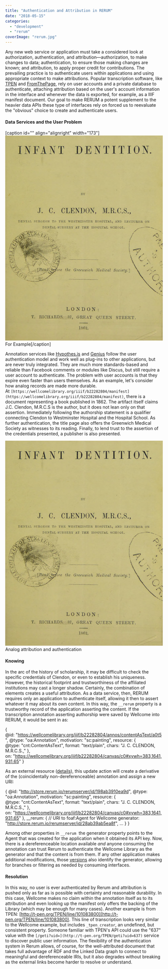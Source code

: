 ```yaml
---
title: "Authentication and Attribution in RERUM"
date: "2018-05-15"
categories: 
  - "development"
  - "rerum"
coverImage: "rerum.jpg"
---
```


Any new web service or application must take a considered look at authorization, authentication, and attribution—authorization, to make changes to data; authentication, to ensure those making changes are known; and attribution, to apply proper credit for contributions. The prevailing practice is to authenticate users within applications and using appropriate context to make attributions. Popular transcription software, like [TPEN](http://t-pen.org) and [FromThePage](https://fromthepage.com/), rely on user accounts and a private database to authenticate, attaching attribution based on the user's account information in the interface and whenever the data is exported, for example, as a IIIF manifest document. Our goal to make RERUM a potent supplement to the heavier data APIs these type of interfaces rely on forced us to reevaluate the "obvious" choice to create and authenticate users.

#### Data Services and the User Problem

\[caption id="" align="alignright" width="173"\][![](images/default.jpg)](https://dlcs.io/iiif-img/wellcome/1/a93ab63e-a827-45a1-b6d4-73224f09d455/full/full/0/default.jpg) For Example\[/caption\]

Annotation services like [Hypothes.is](http://hypothes.is) and [Genius](https://genius.com/web-annotator) follow the user authentication model and work well as plug-ins to other applications, but are never truly integrated. They are much more standards-based and reliable than Facebook comments or modules like Discus, but still require a user account to authenticate. The problem with user accounts is that they expire even faster than users themselves. As an example, let's consider how analog records are made more durable. At `[https://wellcomelibrary.org/iiif/b22282804/manifest](https://wellcomelibrary.org/iiif/b22282804/manifest)`, there is a document representing a book published in 1862. The artifact itself claims J.C. Clendon, M.R.C.S is the author, but it does not lean only on that assertion. Immediately following the authorship statement is a qualifier connecting Clendon to Westminster Hospital and the Hospital School. As further authentication, the title page also offers the Greenwich Medical Society as witnesses to its reading. Finally, to lend trust to the assertion of the credentials presented, a publisher is also presented.

![](images/default.jpg) Analog attribution and authentication

#### Knowing

In the arc of the history of scholarship, it may be difficult to check the specific credentials of Clendon, or even to establish his uniqueness. However, the historical footprint and trustworthiness of the affiliated institutions may cast a longer shadow. Certainly, the combination of elements creates a useful attribution. As a data service, then, RERUM requires only an application to authenticate itself, allowing it then to assert whatever it may about its own content. In this way, the `__rerum` property is a trustworthy record of the application asserting the content. If the transcription annotation asserting authorship were saved by Wellcome into RERUM, it would be sent in as:

{    
    @id: "https://wellcomelibrary.org/iiif/b22282804/annos/contentAsText/a0t5",
    @type: "oa:Annotation",
    motivation: "sc:painting",
    resource: {
        @type: "cnt:ContentAsText",
        format: "text/plain",
        chars: "J. C. CLENDON, M.R.C.S.,"
    },
    on: "https://wellcomelibrary.org/iiif/b22282804/canvas/c0#xywh=383,1641,931,65"
}

As an external resource ([details](https://blog.ongcdh.org/development/editing-remote-objects-in-rerum/)), this update action will create a derivative of the (coincidentally non-dereferenceable) annotation and assign a new URI:

{
    @id: "http://store.rerum.io/rerumserver/id/198ab3910ea9d",
    @type: "oa:Annotation",
    motivation: "sc:painting",
    resource: {
       @type: "cnt:ContentAsText", 
       format: "text/plain", 
       chars: "J. C. CLENDON, M.R.C.S.," },        
       on: "https://wellcomelibrary.org/iiif/b22282804/canvas/c0#xywh=383,1641,931,65"
    },
    \_\_rerum: {
        // URI to foaf:Agent for Wellcome
        generator: "http://store.rerum.io/rerumserver/id/28ab39ab5ea8f",
    ... }
}

Among other properties in `__rerum`  the generator property points to the Agent that was created for the application when it obtained its API key. Now, there is a dereferenceable location available _and_ anyone consuming the annotation can trust Rerum to authenticate the Wellcome Library as the generator and that the content is from them. If any other application makes additional modifications, those [versions](https://blog.ongcdh.org/development/versioning-in-rerum/) also identify the generator, allowing for branches or filtering as needed by consuming interfaces.

#### Resolution

In this way, no user is ever authenticated by Rerum and attribution is pushed only as far as is possible with certainty and reasonable durability. In this case, Wellcome makes no claim within the annotation itself as to its attribution and even looking up the manifest only offers the backing of the Library (which may be enough for many cases). Another example is from TPEN: [http://t-pen.org/TPEN/line/101083800](http://t-pen.org/TPEN/line/101083800). This line of transcription looks very similar to the Wellcome example, but includes `_tpen_creator`, an undefined, but consistent property. Someone familiar with TPEN's API could use the "637" value with the `[/geti?uid=](http://t-pen.org/TPEN/geti?uid=637)` service to discover public user information. The flexibility of the authentication system in Rerum allows, of course, for the well-attributed document that takes full advantage of RDF and the Linked Data graph to connect to meaningful and dereferenceable IRIs, but it also degrades without breaking as the external links become harder to resolve or understand.
